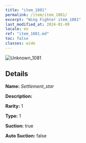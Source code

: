 ```yaml
---
title: "item_1081"
permalink: /item/item_1081/
excerpt: "Wing Fighter item_1081"
last_modified_at: 2024-01-09
locale: en
ref: "item_1081.md"
toc: false
classes: wide
---
```



 ![Unknown_1081](/images/item/Settlement_star_p.png)



## Details

 **Name:** *Settlement_star* 

 **Description:** 

 **Rarity:** 1 

 **Type:** 1 

 **Suction:** true 

 **Auto Suction:** false 


